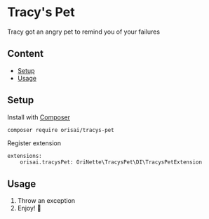 # Tracy's Pet

Tracy got an angry pet to remind you of your failures

## Content

- [Setup](#setup)
- [Usage](#usage)

## Setup

Install with [Composer](https://getcomposer.org)

```sh
composer require orisai/tracys-pet
```

Register extension

```neon
extensions:
	orisai.tracysPet: OriNette\TracysPet\DI\TracysPetExtension
```

## Usage

1. Throw an exception
2. Enjoy! 🎉
